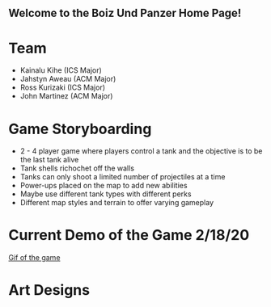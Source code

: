 ## Welcome to the Boiz Und Panzer Home Page!


# Team

- Kainalu Kihe (ICS Major)
- Jahstyn Aweau (ACM Major)
- Ross Kurizaki (ICS Major)
- John Martinez (ACM Major)

# Game Storyboarding

- 2 - 4 player game where players control a tank and the objective is to be the last tank alive
- Tank shells richochet off the walls
- Tanks can only shoot a limited number of projectiles at a time
- Power-ups placed on the map to add new abilities
- Maybe use different tank types with different perks
- Different map styles and terrain to offer varying gameplay

# Current Demo of the Game 2/18/20

[Gif of the game](https://gfycat.com/elatedsnarlingatlanticridleyturtle)


# Art Designs


